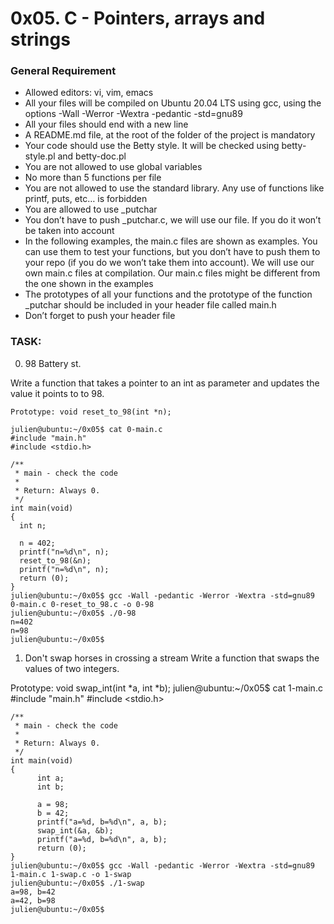 # 0x05. C - Pointers, arrays and strings

### General Requirement
- Allowed editors: vi, vim, emacs
- All your files will be compiled on Ubuntu 20.04 LTS using gcc, using the options -Wall -Werror -Wextra -pedantic -std=gnu89
- All your files should end with a new line
- A README.md file, at the root of the folder of the project is mandatory
- Your code should use the Betty style. It will be checked using betty-style.pl and betty-doc.pl
- You are not allowed to use global variables
- No more than 5 functions per file
- You are not allowed to use the standard library. Any use of functions like printf, puts, etc… is forbidden
- You are allowed to use _putchar
- You don’t have to push _putchar.c, we will use our file. If you do it won’t be taken into account
- In the following examples, the main.c files are shown as examples. You can use them to test your functions, but you don’t have to push them to your repo (if you do we won’t take them into account). We will use our own main.c files at compilation. Our main.c files might be different from the one shown in the examples
- The prototypes of all your functions and the prototype of the function _putchar should be included in your header file called main.h
- Don’t forget to push your header file


### TASK:

0. 98 Battery st.

Write a function that takes a pointer to an int as parameter and updates the value it points to to 98.

    Prototype: void reset_to_98(int *n);

    julien@ubuntu:~/0x05$ cat 0-main.c
    #include "main.h"
    #include <stdio.h>

    /**
     * main - check the code 
     *
     * Return: Always 0.
     */
    int main(void)
    {
      int n;

      n = 402;
      printf("n=%d\n", n);
      reset_to_98(&n);
      printf("n=%d\n", n);
      return (0);
    }
    julien@ubuntu:~/0x05$ gcc -Wall -pedantic -Werror -Wextra -std=gnu89 0-main.c 0-reset_to_98.c -o 0-98
    julien@ubuntu:~/0x05$ ./0-98 
    n=402
    n=98
    julien@ubuntu:~/0x05$

1. Don't swap horses in crossing a stream
Write a function that swaps the values of two integers.

Prototype: void swap_int(int *a, int *b);
	julien@ubuntu:~/0x05$ cat 1-main.c
	#include "main.h"
	#include <stdio.h>

	/**
 	 * main - check the code
	 *
 	 * Return: Always 0.
	 */
	int main(void)
	{
    	  int a;
    	  int b;

    	  a = 98;
    	  b = 42;
    	  printf("a=%d, b=%d\n", a, b);
    	  swap_int(&a, &b);
    	  printf("a=%d, b=%d\n", a, b);
    	  return (0);
	}
	julien@ubuntu:~/0x05$ gcc -Wall -pedantic -Werror -Wextra -std=gnu89 1-main.c 1-swap.c -o 1-swap
	julien@ubuntu:~/0x05$ ./1-swap 
	a=98, b=42
	a=42, b=98
	julien@ubuntu:~/0x05$
